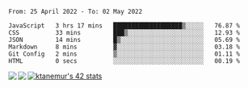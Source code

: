 <!--START_SECTION:waka-->

```text
From: 25 April 2022 - To: 02 May 2022

JavaScript   3 hrs 17 mins   ███████████████████▒░░░░░   76.87 %
CSS          33 mins         ███▒░░░░░░░░░░░░░░░░░░░░░   12.93 %
JSON         14 mins         █▒░░░░░░░░░░░░░░░░░░░░░░░   05.69 %
Markdown     8 mins          ▓░░░░░░░░░░░░░░░░░░░░░░░░   03.18 %
Git Config   2 mins          ▒░░░░░░░░░░░░░░░░░░░░░░░░   01.11 %
HTML         0 secs          ░░░░░░░░░░░░░░░░░░░░░░░░░   00.19 %
```

<!--END_SECTION:waka-->
<a href="https://github.com/anuraghazra/github-readme-stats">
  <img align="left" src="https://github-readme-stats.vercel.app/api?username=Tanesan&count_private=true&show_icons=true" />
<img align="left" src="https://github-readme-stats.vercel.app/api/top-langs/?username=Tanesan" />
</a>

[![ktanemur's 42 stats](https://badge42.vercel.app/api/v2/cl1wslf6s002109l771rng2w8/stats?cursusId=21&coalitionId=62)](https://github.com/JaeSeoKim/badge42)

